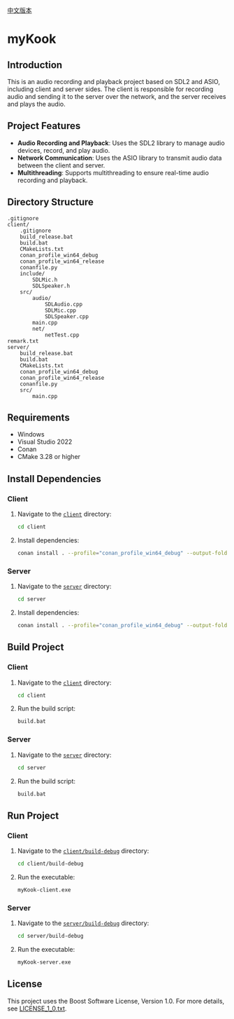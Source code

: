 [中文版本](READMECN.md)

# myKook

## Introduction

This is an audio recording and playback project based on SDL2 and ASIO, including client and server sides. The client is responsible for recording audio and sending it to the server over the network, and the server receives and plays the audio.

## Project Features

- **Audio Recording and Playback**: Uses the SDL2 library to manage audio devices, record, and play audio.
- **Network Communication**: Uses the ASIO library to transmit audio data between the client and server.
- **Multithreading**: Supports multithreading to ensure real-time audio recording and playback.

## Directory Structure

```
.gitignore
client/
    .gitignore
    build_release.bat
    build.bat
    CMakeLists.txt
    conan_profile_win64_debug
    conan_profile_win64_release
    conanfile.py
    include/
        SDLMic.h
        SDLSpeaker.h
    src/
        audio/
            SDLAudio.cpp
            SDLMic.cpp
            SDLSpeaker.cpp
        main.cpp
        net/
            netTest.cpp
remark.txt
server/
    build_release.bat
    build.bat
    CMakeLists.txt
    conan_profile_win64_debug
    conan_profile_win64_release
    conanfile.py
    src/
        main.cpp
```

## Requirements

- Windows
- Visual Studio 2022
- Conan
- CMake 3.28 or higher

## Install Dependencies

### Client

1. Navigate to the [`client`](client) directory:
    ```sh
    cd client
    ```

2. Install dependencies:
    ```sh
    conan install . --profile="conan_profile_win64_debug" --output-folder=build-debug --build=missing --remote=conancenter
    ```

### Server

1. Navigate to the [`server`](server) directory:
    ```sh
    cd server
    ```

2. Install dependencies:
    ```sh
    conan install . --profile="conan_profile_win64_debug" --output-folder=build-debug --build=missing --remote=conancenter
    ```

## Build Project

### Client

1. Navigate to the [`client`](client) directory:
    ```sh
    cd client
    ```

2. Run the build script:
    ```sh
    build.bat
    ```

### Server

1. Navigate to the [`server`](server) directory:
    ```sh
    cd server
    ```

2. Run the build script:
    ```sh
    build.bat
    ```

## Run Project

### Client

1. Navigate to the [`client/build-debug`](client/build-debug) directory:
    ```sh
    cd client/build-debug
    ```

2. Run the executable:
    ```sh
    myKook-client.exe
    ```

### Server

1. Navigate to the [`server/build-debug`](server/build-debug) directory:
    ```sh
    cd server/build-debug
    ```

2. Run the executable:
    ```sh
    myKook-server.exe
    ```

## License

This project uses the Boost Software License, Version 1.0. For more details, see [LICENSE_1_0.txt](http://www.boost.org/LICENSE_1_0.txt).